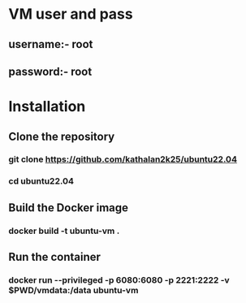 
# VM user and pass
## username:- root

## password:- root

# Installation
## Clone the repository
### git clone https://github.com/kathalan2k25/ubuntu22.04

### cd ubuntu22.04

## Build the Docker image
### docker build -t ubuntu-vm .

## Run the container

### docker run --privileged -p 6080:6080 -p 2221:2222 -v $PWD/vmdata:/data ubuntu-vm
